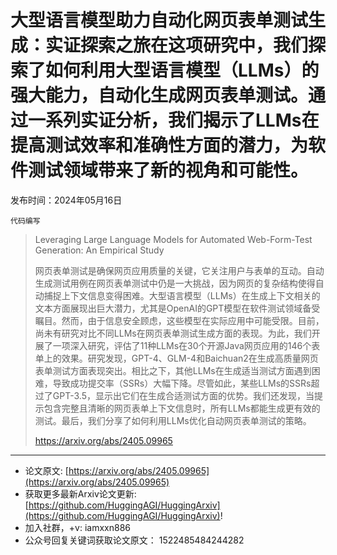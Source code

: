 # 大型语言模型助力自动化网页表单测试生成：实证探索之旅在这项研究中，我们探索了如何利用大型语言模型（LLMs）的强大能力，自动化生成网页表单测试。通过一系列实证分析，我们揭示了LLMs在提高测试效率和准确性方面的潜力，为软件测试领域带来了新的视角和可能性。
发布时间：2024年05月16日

`代码编写`
> Leveraging Large Language Models for Automated Web-Form-Test Generation: An Empirical Study
>
> 网页表单测试是确保网页应用质量的关键，它关注用户与表单的互动。自动生成测试用例在网页表单测试中仍是一大挑战，因为网页的复杂结构使得自动捕捉上下文信息变得困难。大型语言模型（LLMs）在生成上下文相关的文本方面展现出巨大潜力，尤其是OpenAI的GPT模型在软件测试领域备受瞩目。然而，由于信息安全顾虑，这些模型在实际应用中可能受限。目前，尚未有研究对比不同LLMs在网页表单测试生成方面的表现。为此，我们开展了一项深入研究，评估了11种LLMs在30个开源Java网页应用的146个表单上的效果。研究发现，GPT-4、GLM-4和Baichuan2在生成高质量网页表单测试方面表现突出。相比之下，其他LLMs在生成适当测试方面遇到困难，导致成功提交率（SSRs）大幅下降。尽管如此，某些LLMs的SSRs超过了GPT-3.5，显示出它们在生成合适测试方面的优势。我们还发现，当提示包含完整且清晰的网页表单上下文信息时，所有LLMs都能生成更有效的测试。最后，我们分享了如何利用LLMs优化自动网页表单测试的策略。
>
> https://arxiv.org/abs/2405.09965


<hr />

- 论文原文: [https://arxiv.org/abs/2405.09965](https://arxiv.org/abs/2405.09965)
- 获取更多最新Arxiv论文更新: [https://github.com/HuggingAGI/HuggingArxiv](https://github.com/HuggingAGI/HuggingArxiv)!
- 加入社群，+v: iamxxn886
- 公众号回复关键词获取论文原文： 1522485484244282